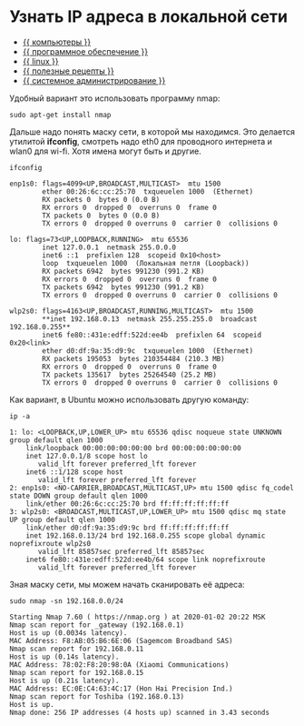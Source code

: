# Узнать IP адреса в локальной сети





- [{{ компьютеры }}](../../__tags/kompytery.md)
- [{{ программное обеспечение }}](../../__tags/programmnoe_obespechenie.md)
- [{{ linux }}](../../__tags/linux.md)
- [{{ полезные рецепты }}](../../__tags/poleznye_retsepty.md)
- [{{ системное администрирование }}](../../__tags/sistemnoe_administrirovanie.md)


Удобный вариант это использовать программу nmap:
```shell
sudo apt-get install nmap
```

Дальше надо понять маску сети, в которой мы находимся. 
Это делается утилитой **ifconfig**, смотреть надо eth0 для проводного интернета и wlan0 для wi-fi.
Хотя имена могут быть и другие.
```shell
ifconfig
```

```shell
enp1s0: flags=4099<UP,BROADCAST,MULTICAST>  mtu 1500
        ether 00:26:6c:cc:25:70  txqueuelen 1000  (Ethernet)
        RX packets 0  bytes 0 (0.0 B)
        RX errors 0  dropped 0  overruns 0  frame 0
        TX packets 0  bytes 0 (0.0 B)
        TX errors 0  dropped 0 overruns 0  carrier 0  collisions 0

lo: flags=73<UP,LOOPBACK,RUNNING>  mtu 65536
        inet 127.0.0.1  netmask 255.0.0.0
        inet6 ::1  prefixlen 128  scopeid 0x10<host>
        loop  txqueuelen 1000  (Локальная петля (Loopback))
        RX packets 6942  bytes 991230 (991.2 KB)
        RX errors 0  dropped 0  overruns 0  frame 0
        TX packets 6942  bytes 991230 (991.2 KB)
        TX errors 0  dropped 0 overruns 0  carrier 0  collisions 0

wlp2s0: flags=4163<UP,BROADCAST,RUNNING,MULTICAST>  mtu 1500
        **inet 192.168.0.13  netmask 255.255.255.0  broadcast 192.168.0.255**
        inet6 fe80::431e:edff:522d:ee4b  prefixlen 64  scopeid 0x20<link>
        ether d0:df:9a:35:d9:9c  txqueuelen 1000  (Ethernet)
        RX packets 195053  bytes 210354484 (210.3 MB)
        RX errors 0  dropped 0  overruns 0  frame 0
        TX packets 135617  bytes 25264540 (25.2 MB)
        TX errors 0  dropped 0 overruns 0  carrier 0  collisions 0
```

Как вариант, в Ubuntu можно использовать другую команду:
```shell
ip -a
```
```shell
1: lo: <LOOPBACK,UP,LOWER_UP> mtu 65536 qdisc noqueue state UNKNOWN group default qlen 1000
    link/loopback 00:00:00:00:00:00 brd 00:00:00:00:00:00
    inet 127.0.0.1/8 scope host lo
       valid_lft forever preferred_lft forever
    inet6 ::1/128 scope host 
       valid_lft forever preferred_lft forever
2: enp1s0: <NO-CARRIER,BROADCAST,MULTICAST,UP> mtu 1500 qdisc fq_codel state DOWN group default qlen 1000
    link/ether 00:26:6c:cc:25:70 brd ff:ff:ff:ff:ff:ff
3: wlp2s0: <BROADCAST,MULTICAST,UP,LOWER_UP> mtu 1500 qdisc mq state UP group default qlen 1000
    link/ether d0:df:9a:35:d9:9c brd ff:ff:ff:ff:ff:ff
    inet 192.168.0.13/24 brd 192.168.0.255 scope global dynamic noprefixroute wlp2s0
       valid_lft 85857sec preferred_lft 85857sec
    inet6 fe80::431e:edff:522d:ee4b/64 scope link noprefixroute 
       valid_lft forever preferred_lft forever
```

Зная маску сети, мы можем начать сканировать её адреса:
```shell
sudo nmap -sn 192.168.0.0/24
```
```shell
Starting Nmap 7.60 ( https://nmap.org ) at 2020-01-02 20:22 MSK
Nmap scan report for _gateway (192.168.0.1)
Host is up (0.0034s latency).
MAC Address: F8:AB:05:B6:6E:06 (Sagemcom Broadband SAS)
Nmap scan report for 192.168.0.11
Host is up (0.14s latency).
MAC Address: 78:02:F8:20:98:0A (Xiaomi Communications)
Nmap scan report for 192.168.0.15
Host is up (0.21s latency).
MAC Address: EC:0E:C4:63:4C:17 (Hon Hai Precision Ind.)
Nmap scan report for Toshiba (192.168.0.13)
Host is up.
Nmap done: 256 IP addresses (4 hosts up) scanned in 3.43 seconds
```
